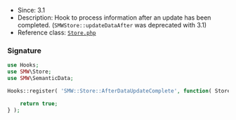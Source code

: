 * Since: 3.1
* Description: Hook to process information after an update has been completed. (`SMWStore::updateDataAfter` was deprecated with 3.1)
* Reference class: [`Store.php`][Store.php]

### Signature

```php
use Hooks;
use SMW\Store;
use SMW\SemanticData;

Hooks::register( 'SMW::Store::AfterDataUpdateComplete', function( Store $store, SemanticData $semanticData ) {

	return true;
} );
```

[Store.php]:https://github.com/SemanticMediaWiki/SemanticMediaWiki/blob/master/src/Store.php
